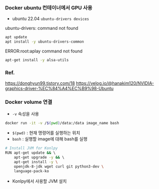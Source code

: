 ### Docker ubuntu 컨테이너에서 GPU 사용
- ubuntu 22.04
`ubuntu-drivers devices`

ubuntu-drivers: command not found

``` bash
apt update
apt install -y ubuntu-drivers-common
```

ERROR:root:aplay command not found

```bash
apt-get install -y alsa-utils
```

### Ref.
https://donghyun99.tistory.com/18
https://velog.io/@hanakim120/NVIDIA-graphics-driver-%EC%84%A4%EC%B9%98-Ubuntu


### Docker volume 연결
- `-v` 속성을 사용

```bash
docker run -it -v /$(pwd)/data:/data image_name bash
```

- `$(pwd)` : 현재 명령어를 실행하는 위치
- `bash` : 실행할 image에 대해 bash를 실행

```bash
# Install JVM for Konlpy  
RUN apt-get update && \  
    apt-get upgrade -y && \  
    apt-get install -y \  
    openjdk-8-jdk wget curl git python3-dev \  
    language-pack-ko
```

- Konlpy에서 사용할 JVM 설치